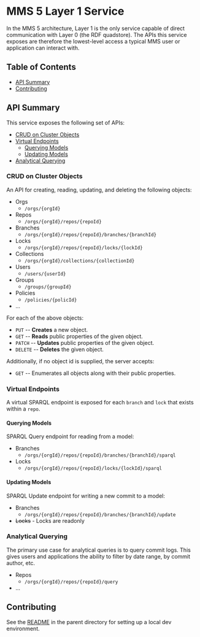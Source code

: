 # MMS 5 Layer 1 Service

In the MMS 5 architecture, Layer 1 is the only service capable of direct communication with Layer 0 (the RDF quadstore). The APIs this service exposes are therefore the lowest-level access a typical MMS user or application can interact with. 

## Table of Contents
 - [API Summary](#api-summary)
 - [Contributing](#contributing)

## API Summary
This service exposes the following set of APIs:
 - [CRUD on Cluster Objects](#crud-on-cluster-objects)
 - [Virtual Endpoints](#virtual-endpoints)
     - [Querying Models](#querying-models)
     - [Updating Models](#updating-models)
 - [Analytical Querying](#analytical-querying)


### CRUD on Cluster Objects
An API for creating, reading, updating, and deleting the following objects:
 - Orgs
     - `/orgs/{orgId}`
 - Repos
     - `/orgs/{orgId}/repos/{repoId}`
 - Branches
     - `/orgs/{orgId}/repos/{repoId}/branches/{branchId}`
 - Locks
     - `/orgs/{orgId}/repos/{repoId}/locks/{lockId}`
 - Collections
     - `/orgs/{orgId}/collections/{collectionId}`
 - Users
     - `/users/{userId}`
 - Groups
     - `/groups/{groupId}`
 - Policies
     - `/policies/{policId}`
 - ...

For each of the above objects:
 - `PUT` -- **Creates** a new object.
 - `GET` -- **Reads** public properties of the given object.
 - `PATCH` -- **Updates** public properties of the given object.
 - `DELETE` -- **Deletes** the given object.

Additionally, if no object id is supplied, the server accepts:
 - `GET` -- Enumerates all objects along with their public properties.



### Virtual Endpoints
A virtual SPARQL endpoint is exposed for each `branch` and `lock` that exists within a `repo`.

#### Querying Models
SPARQL Query endpoint for reading from a model:
 - Branches
     - `/orgs/{orgId}/repos/{repoId}/branches/{branchId}/sparql`
 - Locks
     - `/orgs/{orgId}/repos/{repoId}/locks/{lockId}/sparql`


#### Updating Models
SPARQL Update endpoint for writing a new commit to a model:
 - Branches
     - `/orgs/{orgId}/repos/{repoId}/branches/{branchId}/update`
 - ~~Locks~~ - Locks are readonly


### Analytical Querying
The primary use case for analytical queries is to query commit logs. This gives users and applications the ability to filter by date range, by commit author, etc.

 - Repos
     - `/orgs/{orgId}/repos/{repoId}/query`
 - ...


## Contributing
See the [README](../README.md) in the parent directory for setting up a local dev environment.
